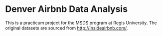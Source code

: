 # Denver Airbnb Data Analysis
This is a practicum project for the MSDS program at Regis University. The original datasets are sourced from http://insideairbnb.com/.

